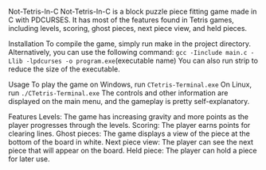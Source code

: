 Not-Tetris-In-C
Not-Tetris-In-C is a block puzzle piece fitting game made in C with PDCURSES. It has most of the features found in Tetris games, including levels, scoring, ghost pieces, next piece view, and held pieces.

Installation
To compile the game, simply run make in the project directory.
Alternatively, you can use the following command: `gcc -Iinclude main.c -Llib -lpdcurses -o program.exe`(executable name)
You can also run strip to reduce the size of the executable.


Usage
To play the game on Windows, run `CTetris-Terminal.exe`
On Linux, run `./CTetris-Terminal.exe`
The controls and other information are displayed on the main menu, and the gameplay is pretty self-explanatory.

Features
Levels: The game has increasing gravity and more points as the player progresses through the levels.
Scoring: The player earns points for clearing lines.
Ghost pieces: The game displays a view of the piece at the bottom of the board in white.
Next piece view: The player can see the next piece that will appear on the board.
Held piece: The player can hold a piece for later use.
